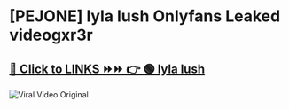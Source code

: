 
 # [PEJONE] lyla lush Onlyfans Leaked videogxr3r

## <h2><a href="https://clipsfans.com/lyla_lush&ref=git">🔗 Click to LINKS ⏩⏩ 👉 🟢 lyla lush </a></h2>

<a href="https://clipsfans.com/lyla_lush&ref=git" rel="nofollow" data-target="animated-image.originalLink"><img src="https://i.ibb.co.com/xMMVF88/686577567.gif" alt="Viral Video Original" style="max-width: 100%; display: inline-block;" data-target="animated-image.originalImage"></a>

